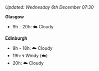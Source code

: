 *Updated: Wednesday 6th December 07:30*

**Glasgow**

* 9h - 20h: :cloud: Cloudy

**Edinburgh**

* 9h - 18h: :cloud: Cloudy
* 19h: :cyclone: Windy (:cloud:)
* 20h: :cloud: Cloudy
